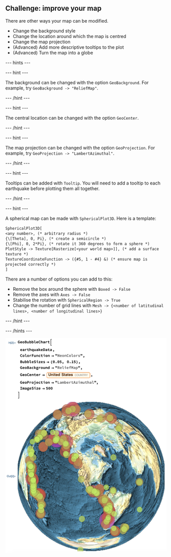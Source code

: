 ## Challenge: improve your map

There are other ways your map can be modified.

+ Change the background style
+ Change the location around which the map is centred
+ Change the map projection
+ (Advanced) Add more descriptive tooltips to the plot
+ (Advanced) Turn the map into a globe

--- hints ---

--- hint ---

The background can be changed with the option `GeoBackground`.
For example, try `GeoBackground -> "ReliefMap"`.

--- /hint ---

--- hint ---

The central location can be changed with the option `GeoCenter`.

--- /hint ---

--- hint ---

The map projection can be changed with the option `GeoProjection`.
For example, try `GeoProjection -> "LambertAzimuthal"`.

--- /hint ---

--- hint ---

Tooltips can be added with `Tooltip`.
You will need to add a tooltip to each earthquake before plotting them all together.

--- /hint ---

--- hint ---

A spherical map can be made with `SphericalPlot3D`.
Here is a template:

```
SphericalPlot3D[
<any number>, (* arbitrary radius *)
{\[Theta], 0, Pi}, (* create a semicircle *)
{\[Phi], 0, 2*Pi}, (* rotate it 360 degrees to form a sphere *)
PlotStyle -> Texture[Rasterize[<your world map>]], (* add a surface texture *)
TextureCoordinateFunction -> ({#5, 1 - #4} &) (* ensure map is projected correctly *)
]
```

There are a number of options you can add to this:

+ Remove the box around the sphere with `Boxed -> False`
+ Remove the axes with `Axes -> False`
+ Stabilise the rotation with `SphericalRegion -> True`
+ Change the number of grid lines with `Mesh -> {<number of latitudinal lines>, <number of longitudinal lines>}`

--- /hint ---

--- /hints ---

![Magnitude 7+ Earthquakes around the world since 2010 (several options enabled)](images/WorldEarthquakePlotAllOptions.png)